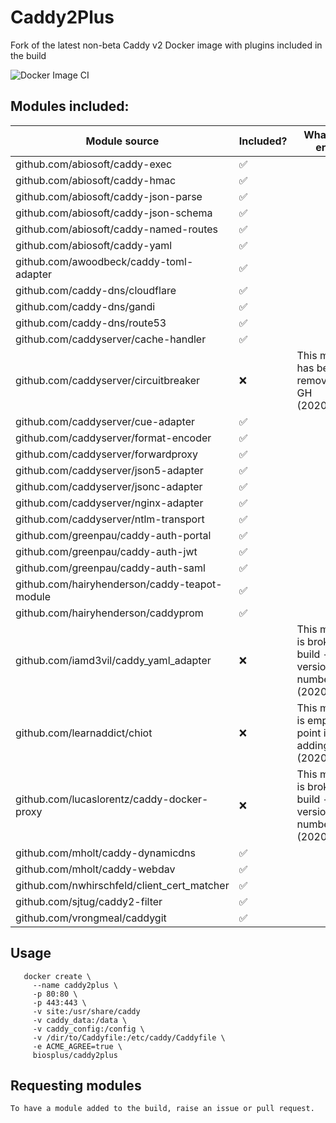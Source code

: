 
# Caddy2Plus
Fork of the latest non-beta Caddy v2 Docker image with plugins included in the build

![Docker Image CI](https://github.com/BiosPlus/Caddy2Plus/workflows/Docker%20Image%20CI/badge.svg)


## Modules included:
| Module source | Included? | What's the error? |
|--|--|--|
github.com/abiosoft/caddy-exec | ✅ | 
github.com/abiosoft/caddy-hmac | ✅ | 
github.com/abiosoft/caddy-json-parse | ✅ | 
github.com/abiosoft/caddy-json-schema | ✅ | 
github.com/abiosoft/caddy-named-routes | ✅ | 
github.com/abiosoft/caddy-yaml | ✅ | 
github.com/awoodbeck/caddy-toml-adapter | ✅ | 
github.com/caddy-dns/cloudflare | ✅ | 
github.com/caddy-dns/gandi | ✅ | 
github.com/caddy-dns/route53 | ✅ | 
github.com/caddyserver/cache-handler | ✅ |
github.com/caddyserver/circuitbreaker | ❌ | This module has been removed from GH (2020/06/19)
github.com/caddyserver/cue-adapter | ✅ | 
github.com/caddyserver/format-encoder | ✅ | 
github.com/caddyserver/forwardproxy | ✅ | 
github.com/caddyserver/json5-adapter | ✅ | 
github.com/caddyserver/jsonc-adapter | ✅ | 
github.com/caddyserver/nginx-adapter | ✅ | 
github.com/caddyserver/ntlm-transport | ✅ | 
github.com/greenpau/caddy-auth-portal | ✅ | 
github.com/greenpau/caddy-auth-jwt | ✅ | 
github.com/greenpau/caddy-auth-saml | ✅ | 
github.com/hairyhenderson/caddy-teapot-module | ✅ | 
github.com/hairyhenderson/caddyprom | ✅ | 
github.com/iamd3vil/caddy_yaml_adapter | ❌ | This module is broken on build - Invalid version number (2020/06/19)
github.com/learnaddict/chiot | ❌ | This module is empty - No point in adding (2020/06/19)
github.com/lucaslorentz/caddy-docker-proxy | ❌ | This module is broken on build - Invalid version number (2020/06/19)
github.com/mholt/caddy-dynamicdns | ✅ | 
github.com/mholt/caddy-webdav | ✅ | 
github.com/nwhirschfeld/client_cert_matcher | ✅ | 
github.com/sjtug/caddy2-filter | ✅ | 
github.com/vrongmeal/caddygit | ✅ | 


## Usage

```
   docker create \
     --name caddy2plus \
     -p 80:80 \
     -p 443:443 \
     -v site:/usr/share/caddy
     -v caddy_data:/data \
     -v caddy_config:/config \
     -v /dir/to/Caddyfile:/etc/caddy/Caddyfile \
     -e ACME_AGREE=true \
     biosplus/caddy2plus 
```

## Requesting modules
    To have a module added to the build, raise an issue or pull request.
